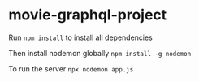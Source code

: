 # movie-graphql-project

Run `npm install` to install all dependencies

Then install nodemon globally
`npm install -g nodemon`

To run the server
`npx nodemon app.js`